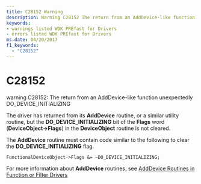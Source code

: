 ```yaml
---
title: C28152 Warning
description: Warning C28152 The return from an AddDevice-like function unexpectedly DO_DEVICE_INITIALIZING.
keywords:
- warnings listed WDK PREfast for Drivers
- errors listed WDK PREfast for Drivers
ms.date: 04/20/2017
f1_keywords: 
  - "C28152"
---
```


# C28152


warning C28152: The return from an AddDevice-like function unexpectedly DO\_DEVICE\_INITIALIZING

The driver has returned from its **AddDevice** routine, or a similar utility routine, but the **DO\_DEVICE\_INITIALIZING** bit of the **Flags** word (**DeviceObject-&gt;Flags**) in the **DeviceObject** routine is not cleared.

The **AddDevice** routine must contain code similar to the following to clear the **DO\_DEVICE\_INITIALIZING** flag.

```
FunctionalDeviceObject->Flags &= ~DO_DEVICE_INITIALIZING;
```

For more information about **AddDevice** routines, see [AddDevice Routines in Function or Filter Drivers](../kernel/adddevice-routines-in-function-or-filter-drivers.md)

 

